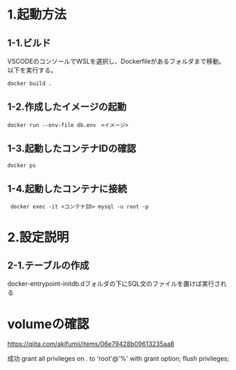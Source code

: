 # 1.起動方法

## 1-1.ビルド

VSCODEのコンソールでWSLを選択し、Dockerfileがあるフォルダまで移動。
以下を実行する。

```
docker build .
```

## 1-2.作成したイメージの起動

```
docker run --env-file db.env　<イメージ>
```

## 1-3.起動したコンテナIDの確認

```
docker ps
```

## 1-4.起動したコンテナに接続

```
 docker exec -it <コンテナID> mysql -u root -p
```

# 2.設定説明

## 2-1.テーブルの作成

docker-entrypoint-initdb.dフォルダの下にSQL文のファイルを置けば実行される

# volumeの確認

https://qiita.com/akifumii/items/06e79428b09613235aa8



成功
grant all privileges on *.* to 'root'@'%' with grant option;
flush privileges; 
